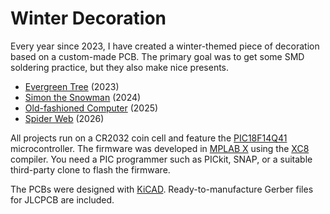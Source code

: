 # Winter Decoration

Every year since 2023, I have created a winter-themed piece of decoration based on a custom-made PCB. The primary goal was to get some SMD soldering practice, but they also make nice presents. 

* [Evergreen Tree](2023/) (2023)
* [Simon the Snowman](2024/) (2024)
* [Old-fashioned Computer](2025/) (2025)
* [Spider Web](2026/) (2026)

All projects run on a CR2032 coin cell and feature the [PIC18F14Q41](https://www.microchip.com/en-us/product/pic18f14q41) microcontroller. The firmware was developed in [MPLAB X](https://www.microchip.com/en-us/tools-resources/develop/mplab-x-ide) using the [XC8](https://www.microchip.com/en-us/tools-resources/develop/mplab-xc-compilers/xc8) compiler. You need a PIC programmer such as PICkit, SNAP, or a suitable third-party clone to flash the firmware. 

The PCBs were designed with [KiCAD](https://www.kicad.org/). Ready-to-manufacture Gerber files for JLCPCB are included. 
